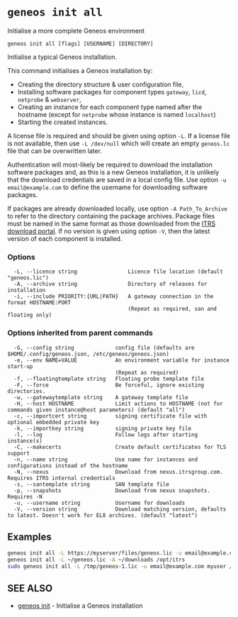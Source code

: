 # `geneos init all`

Initialise a more complete Geneos environment

```text
geneos init all [flags] [USERNAME] [DIRECTORY]
```

Initialise a typical Geneos installation.

This command initialises a Geneos installation by:
- Creating the directory structure & user configuration file,
- Installing software packages for component types `gateway`, `licd`,
  `netprobe` & `webserver`,
- Creating an instance for each component type named after the hostname
  (except for `netprobe` whose instance is named `localhost`)
- Starting the created instances.

A license file is required and should be given using option `-L`. If a
license file is not available, then use `-L /dev/null` which will create
an empty `geneos.lc` file that can be overwritten later.

Authentication will most-likely be required to download the installation
software packages and, as this is a new Geneos installation, it is
unlikely that the download credentials are saved in a local config file.
Use option `-u email@example.com` to define the username for downloading
software packages.

If packages are already downloaded locally, use option `-A
Path_To_Archive` to refer to the directory containing the package
archives.  Package files must be named in the same format as those
downloaded from the [ITRS download
portal](https://resources.itrsgroup.com/downloads). If no version is
given using option `-V`, then the latest version of each component is
installed.

### Options

```text
  -L, --licence string                Licence file location (default "geneos.lic")
  -A, --archive string                Directory of releases for installation
  -i, --include PRIORITY:{URL|PATH}   A gateway connection in the format HOSTNAME:PORT
                                      (Repeat as required, san and floating only)
```

### Options inherited from parent commands

```text
  -G, --config string             config file (defaults are $HOME/.config/geneos.json, /etc/geneos/geneos.json)
  -e, --env NAME=VALUE            An environment variable for instance start-up
                                  (Repeat as required)
  -f, --floatingtemplate string   Floating probe template file
  -F, --force                     Be forceful, ignore existing directories.
  -w, --gatewaytemplate string    A gateway template file
  -H, --host HOSTNAME             Limit actions to HOSTNAME (not for commands given instance@host parameters) (default "all")
  -c, --importcert string         signing certificate file with optional embedded private key
  -k, --importkey string          signing private key file
  -l, --log                       Follow logs after starting instance(s)
  -C, --makecerts                 Create default certificates for TLS support
  -n, --name string               Use name for instances and configurations instead of the hostname
  -N, --nexus                     Download from nexus.itrsgroup.com. Requires ITRS internal credentials
  -s, --santemplate string        SAN template file
  -p, --snapshots                 Download from nexus snapshots. Requires -N
  -u, --username string           Username for downloads
  -V, --version string            Download matching version, defaults to latest. Doesn't work for EL8 archives. (default "latest")
```

## Examples

```bash
geneos init all -L https://myserver/files/geneos.lic -u email@example.com
geneos init all -L ~/geneos.lic -A ~/downloads /opt/itrs
sudo geneos init all -L /tmp/geneos-1.lic -u email@example.com myuser /opt/geneos

```

## SEE ALSO

* [geneos init](geneos_init.md)	 - Initialise a Geneos installation
